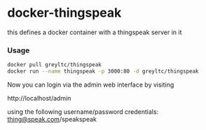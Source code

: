 # docker-thingspeak
this defines a docker container with a thingspeak server in it

### Usage
```bash
docker pull greyltc/thingspeak
docker run --name thingspeak -p 3000:80 -d greyltc/thingspeak
```

Now you can login via the admin web interface by visiting

http://localhost/admin  

using the following username/password credentials:  
thing@speak.com/speakspeak
